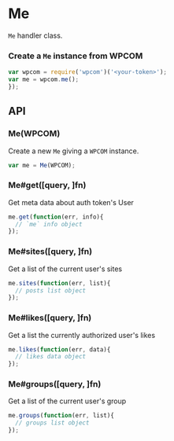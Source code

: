 # Me

`Me` handler class.

### Create a `Me` instance from WPCOM

```js
var wpcom = require('wpcom')('<your-token>');
var me = wpcom.me();
});
```

## API

### Me(WPCOM)

Create a new `Me` giving a `WPCOM` instance.

```js
var me = Me(WPCOM);
```

### Me#get([query, ]fn)

Get meta data about auth token's User

```js
me.get(function(err, info){
  // `me` info object
});
```

### Me#sites([query, ]fn)

Get a list of the current user's sites

```js
me.sites(function(err, list){
  // posts list object
});
```

### Me#likes([query, ]fn)

Get a list the currently authorized user's likes

```js
me.likes(function(err, data){
  // likes data object
});
```

### Me#groups([query, ]fn)

Get a list of the current user's group

```js
me.groups(function(err, list){
  // groups list object
});
```
